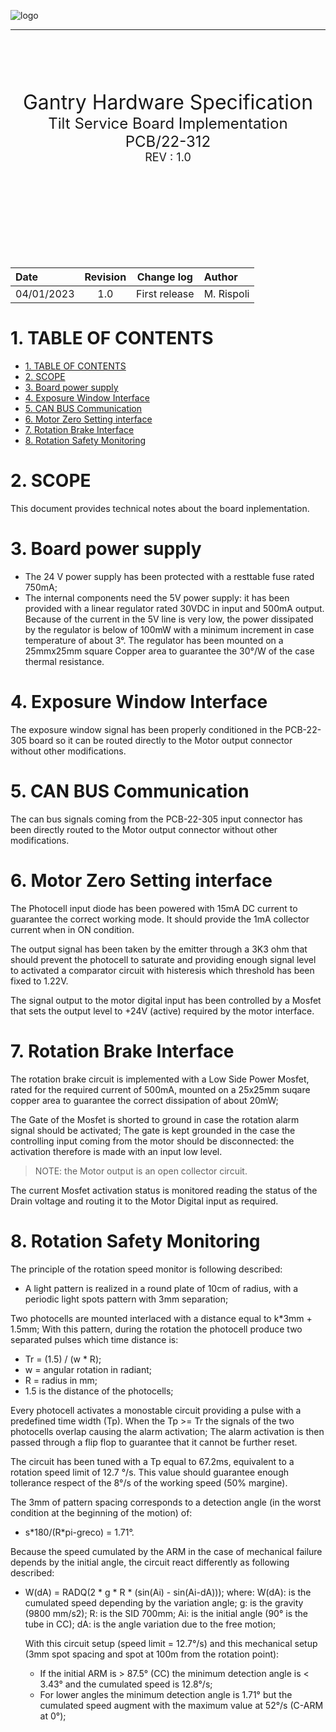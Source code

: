 
 <!-- ------------------------Document header ------------------------------------>
 ![logo](./IMAGES/logo.png)
 ___

 <br/><br/>
 <br/><br/>

<!-- ------------------------Document TITLE PAGE --------------------------------->
 
<center><font size =6">Gantry Hardware Specification</font></center>
<center><font size =5">Tilt Service Board Implementation</font></center>
<center><font size =5">PCB/22-312</font></center>
<center><font size =4">REV : 1.0</font></center>


 <br/><br/>
 <br/><br/>
 <br/><br/>
 <br/><br/>

<center>
<font size =4">

|Date |Revision | Change log| Author|
|:---| :----: | :----: |:---|
|04/01/2023|1.0|First release| M. Rispoli|

</font>
</center>

<div style="page-break-after: always;"></div>


# 1. TABLE OF CONTENTS   

- [1. TABLE OF CONTENTS](#1-table-of-contents)
- [2. SCOPE](#2-scope)
- [3. Board power supply](#3-board-power-supply)
- [4. Exposure Window Interface](#4-exposure-window-interface)
- [5. CAN BUS Communication](#5-can-bus-communication)
- [6. Motor Zero Setting interface](#6-motor-zero-setting-interface)
- [7. Rotation Brake Interface](#7-rotation-brake-interface)
- [8. Rotation Safety Monitoring](#8-rotation-safety-monitoring)


<div style="page-break-after: always;"></div>


# 2. SCOPE

This document provides technical notes about the board inplementation.


<div style="page-break-after: always;"></div>

# 3. Board power supply

+ The 24 V power supply has been protected with a resttable fuse rated 750mA;
+ The internal components need the 5V power supply: it has been provided with a linear regulator 
  rated 30VDC in input and 500mA output. Because of the current in the 5V line is very low, 
  the power dissipated by the regulator is below of 100mW with a minimum increment in case temperature of about 3°.   The regulator has been mounted on a 25mmx25mm square Copper area to guarantee the 30°/W of the case thermal resistance.

  
# 4. Exposure Window Interface

The exposure window signal has been properly conditioned in the PCB-22-305 board so 
it can be routed directly to the Motor output connector without other modifications.


# 5. CAN BUS Communication 

The can bus signals coming from the PCB-22-305 input connector has been directly routed to the Motor output connector without other modifications.


# 6. Motor Zero Setting interface

The Photocell input diode has been powered with 15mA DC current to guarantee the correct 
working mode. It should provide the 1mA collector current when in ON condition.

The output signal has been taken by the emitter through a 3K3 ohm that should prevent the photocell to saturate and providing enough signal level to activated a comparator circuit with histeresis 
which threshold has been fixed to 1.22V.

The signal output to the motor digital input has been controlled by a Mosfet that 
sets the output level to +24V (active) required by the motor interface.  


# 7. Rotation Brake Interface

The rotation brake circuit is implemented with a Low Side Power Mosfet,
rated for the required current of 500mA, mounted on a 25x25mm suqare copper area 
to guarantee the correct dissipation of about 20mW;

The Gate of the Mosfet is shorted to ground in case the rotation alarm signal should be activated;
The gate is kept grounded in the case the controlling input coming from the motor should be 
disconnected: the activation therefore is made with an input low level.
  > NOTE: the Motor output is an open collector circuit.

The current Mosfet activation status is monitored reading the status of the Drain voltage
and routing it to the Motor Digital input as required. 


# 8. Rotation Safety Monitoring

The principle of the rotation speed monitor is following described:
+ A light pattern is realized in a round plate of 10cm of radius, with a periodic light spots pattern with 3mm separation;

Two photocells are mounted interlaced with a distance equal to k*3mm + 1.5mm;
With this pattern, during the rotation the photocell produce two separated pulses which time distance is:
  + Tr = (1.5) / (w \* R);
  + w = angular rotation in radiant;
  + R = radius in mm;
  + 1.5 is the distance of the photocells;

Every photocell activates a monostable circuit providing a pulse with a predefined time width (Tp).
When the Tp >= Tr the signals of the two photocells overlap causing the alarm activation;
The alarm activation is then passed through a flip flop to guarantee that it cannot be further reset.

The circuit has been tuned with a Tp equal to 67.2ms, equivalent to a rotation speed limit of 12.7 °/s.
This value should guarantee enough tollerance respect of the 8°/s of the working speed (50% margine).

The 3mm of pattern spacing corresponds to a detection angle (in the worst condition at the beginning of the motion) of:
+ s\*180/(R\*pi-greco) = 1.71°.

Because the speed cumulated by the ARM in the case of mechanical failure depends by the initial angle, the circuit react differently as following described:
- W(dA) = RADQ(2 \* g \* R \* (sin(Ai) - sin(Ai-dA)));
  where:
  W(dA): is the cumulated speed depending by the variation angle;
  g: is the gravity (9800 mm/s2);
  R: is the SID 700mm;
  Ai: is the initial angle (90° is the tube in CC);
  dA: is the angle variation due to the free motion;

  With this circuit setup (speed limit = 12.7°/s) and this mechanical setup (3mm spot spacing and spot at 100m from the rotation point):
  - If the initial ARM is > 87.5° (CC) the minimum detection angle is < 3.43° and the cumulated speed is 12.8°/s;
  - For lower angles the minimum detection angle is 1.71° but the cumulated speed augment with the maximum value at 52°/s (C-ARM at 0°);
  


